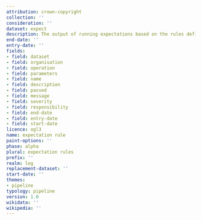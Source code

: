 ```yaml
---
attribution: crown-copyright
collection: ''
consideration: ''
dataset: expect
description: The output of running expectations based on the rules defined in the expect dataset
end-date: ''
entry-date: ''
fields:
- field: dataset
- field: organisation
- field: operation
- field: parameters
- field: name
- field: description
- field: passed
- field: message
- field: severity
- field: responsibility
- field: end-date
- field: entry-date
- field: start-date
licence: ogl3
name: expectation rule
paint-options: ''
phase: alpha
plural: expectation rules
prefix: ''
realm: log
replacement-dataset: ''
start-date: ''
themes:
- pipeline
typology: pipeline
version: 1.0
wikidata: ''
wikipedia: ''
---
```

